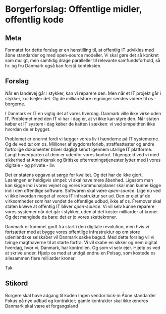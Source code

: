 # Borgerforslag: Offentlige midler, offentlig kode

## Meta
Formatet for dette forslag er en henstilling til, at offentlig IT udvikles med åbne
standarder og med open-source modeller. Vi skal gøre det så konkret som muligt, men 
samtidig drage paralleller til relevante samfundsforhold, så hr. og fru Danmark også 
kan forstå konteksten.

## Forslag
Når en landevej går i stykker, kan vi reparere den. Men når et IT projekt går i stykker,
kuldsejler det. Og de milliardstore regninger sendes videre til os - borgerne.

I Danmark er IT en vigtig del af vores hverdag. Danmark ville ikke virke uden IT.
Problemet med den IT vi har i dag er, at vi ikke kan styre den. Når staten køber
et IT system i dag køber de katten i sækken: vi ved simpelthen ikke hvordan de
er bygget. 

Problemet er enormt fordi vi lægger vores liv i hænderne på IT systemerne. Og de
ved *alt* om os. Millioner af sygdomsforløb, straffeattester og andre fortrolige
dokumenter bliver dagligt sendt igennem utallige IT platforme. Langt hovedparten
af dem er udenfor vores kontrol. Tilgengæld ved vi med sikkerhed at Amerikansk
og Britiske efterretningstjenester lytter med i vores digitale - og private - liv.

Det er statens opgave at sørge for kvalitet. Og det har de ikke gjort.
Løsningen er heldigvis simpel: vi skal have mere åbenhed. 
Ligesom man kan kigge ind i vores vejnet og vores kommunalplaner skal man kunne
kigge ind i den offentlige software. Softwaren skal være *open-source*.
Lige nu ved vi ikke hvordan meget af vores IT infrastruktur ser ud.
Den er ejet af de virksomheder som har vundet de offentlige udbud, ikke af os.
Fremover skal staten kræve at offentlig IT bliver *open-source*. Vi vil selv kunne
reparere vores systemer når det går i stykker, uden at det koster milliarder af
kroner. Og det manglede da bare: det er jo vores skattekroner.

Danmark er kommet godt fra start i den digitale revolution, men hvis vi fortsætter
med at bygge vores offentlige infrastruktur op om store udenlandske selskaber
vil Danmark sakke bagud.
Med dette forslag vil vi tvinge magthaverne til at starte forfra. Vi vil
skabe en sikker og nem digital hverdag, hvor vi, Danmark, har kontrollen.
Og som vi selv ejer. Hjælp os ved at skrive under. 
Hjælp os med at undgå endnu en Polsag, som kostede os allesammen flere
milliarder kroner.

Tak.

## Stikord
Borgere skal have adgang til koden
Ingen vendor lock-in
Åbne standarder
Fokus på nye udbud og kontrakter; gamle kontrakter skal ikke ændres
Danmark skal være et forgangsland
